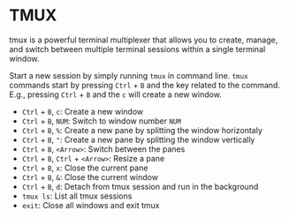 # TMUX

tmux is a powerful terminal multiplexer that allows you to create, manage, and switch between multiple terminal sessions within a single terminal window.

Start a new session by simply running `tmux` in command line. `tmux` commands start by pressing `Ctrl` + `B` and the key related to the command. E.g., pressing `Ctrl` + `B` and the `c` will create a new window.

- `Ctrl` + `B`, `c`: Create a new window
- `Ctrl` + `B`, `NUM`: Switch to window number `NUM`
- `Ctrl` + `B`, `%`: Create a new pane by splitting the window horizontaly
- `Ctrl` + `B`, `"`: Create a new pane by splitting the window vertically
- `Ctrl` + `B`, `<Arrow>`: Switch between the panes
- `Ctrl` + `B`, `Ctrl` + `<Arrow>`: Resize a pane
- `Ctrl` + `B`, `x`: Close the current pane
- `Ctrl` + `B`, `&`: Close the current window
- `Ctrl` + `B`, `d`: Detach from tmux session and run in the background
- `tmux ls`: List all tmux sessions
- `exit`: Close all windows and exit tmux

